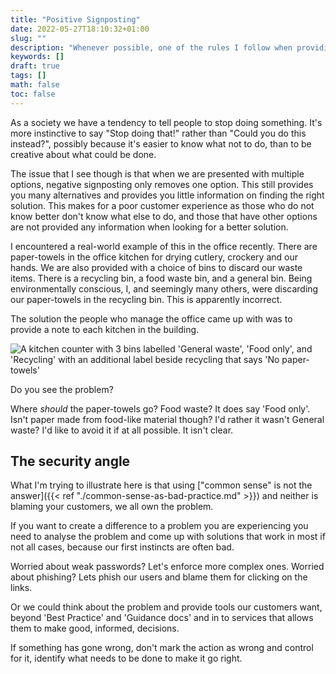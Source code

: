 ```yaml
---
title: "Positive Signposting"
date: 2022-05-27T18:10:32+01:00
slug: ""
description: "Whenever possible, one of the rules I follow when providing IT Security guidance is to start from a position of positive messaging."
keywords: []
draft: true
tags: []
math: false
toc: false
---
```


As a society we have a tendency to tell people to stop doing something. It's more instinctive to say "Stop doing that!" rather than "Could you do this instead?", possibly because it's easier to know what not to do, than to be creative about what could be done.

The issue that I see though is that when we are presented with multiple options, negative signposting only removes one option. This still provides you many alternatives and provides you little information on finding the right solution. This makes for a poor customer experience as those who do not know better don't know what else to do, and those that have other options are not provided any information when looking for a better solution.

I encountered a real-world example of this in the office recently. There are paper-towels in the office kitchen for drying cutlery, crockery and our hands. We are also provided with a choice of bins to discard our waste items. There is a recycling bin, a food waste bin, and a general bin. Being environmentally conscious, I, and seemingly many others, were discarding our paper-towels in the recycling bin. This is apparently incorrect.

The solution the people who manage the office came up with was to provide a note to each kitchen in the building.

![A kitchen counter with 3 bins labelled 'General waste', 'Food only', and 'Recycling' with an additional label beside recycling that says 'No paper-towels'](/img/blog-post/positive-signposting/negative-signposting.png)

Do you see the problem?

Where _should_ the paper-towels go? Food waste? It does say 'Food only'. Isn't paper made from food-like material though? I'd rather it wasn't General waste? I'd like to avoid it if at all possible. It isn't clear.

## The security angle

What I'm trying to illustrate here is that using ["common sense" is not the answer]({{< ref "./common-sense-as-bad-practice.md" >}}) and neither is blaming your customers, we all own the problem.

If you want to create a difference to a problem you are experiencing you need to analyse the problem and come up with solutions that work in most if not all cases, because our first instincts are often bad.

Worried about weak passwords? Let's enforce more complex ones. Worried about phishing? Lets phish our users and blame them for clicking on the links.

Or we could think about the problem and provide tools our customers want, beyond 'Best Practice' and 'Guidance docs' and in to services that allows them to make good, informed, decisions.

If something has gone wrong, don't mark the action as wrong and control for it, identify what needs to be done to make it go right.
